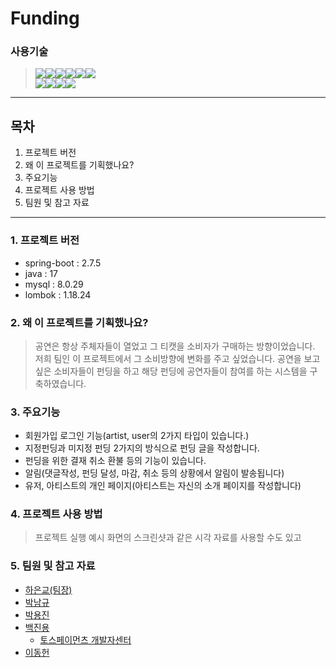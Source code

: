 # Funding

### 사용기술
> <img src="https://img.shields.io/badge/MySQL-4479A1?style=flat&logo=MySQL&logoColor=white"/><img src="https://img.shields.io/badge/JavaScript-F7DF1E?style=flat&logo=JavaScript&logoColor=white"/><img src="https://img.shields.io/badge/JSON-000000?style=flat&logo=JSON&logoColor=white"/><img src="https://img.shields.io/badge/Spring Boot-6DB33F?style=flat&logo=Spring Boot&logoColor=white"/><img src="https://img.shields.io/badge/jQuery-0769AD?style=flat&logo=jQuery&logoColor=white"/><img src="https://img.shields.io/badge/Spring Security-6DB33F?style=flat&logo=Spring Security&logoColor=white"/>  
<img src="https://img.shields.io/badge/Thymeleaf-005F0F?style=flat&logo=Thymeleaf&logoColor=white"/><img src="https://img.shields.io/badge/HTML5-E34F26?style=flat&logo=HTML5&logoColor=white"/><img src="https://img.shields.io/badge/CSS3-1572B6?style=flat&logo=CSS3&logoColor=white"/><img src="https://img.shields.io/badge/GitHub-181717?style=flat&logo=GitHub&logoColor=white"/>


---

## 목차  
1.  프로젝트 버전
2.  왜 이 프로젝트를 기획했나요?
2.  주요기능
3.  프로젝트 사용 방법
4.  팀원 및 참고 자료

---

### 1. 프로젝트 버전
* spring-boot : 2.7.5
* java : 17
* mysql : 8.0.29  
* lombok : 1.18.24

### 2. 왜 이 프로젝트를 기획했나요?
> 공연은 항상 주체자들이 열었고 그 티캣을 소비자가 구매하는 방향이었습니다.
> 저희 팀인 이 프로젝트에서 그 소비방향에 변화를 주고 싶었습니다.
> 공연을 보고싶은 소비자들이 펀딩을 하고 해당 펀딩에 공연자들이 참여를 하는 시스템을 구축하였습니다.

### 3. 주요기능
* 회원가입 로그인 기능(artist, user의 2가지 타입이 있습니다.)
* 지정펀딩과 미지정 펀딩 2가지의 방식으로 펀딩 글을 작성합니다.
* 펀딩을 위한 결재 취소 환불 등의 기능이 있습니다.
* 알림(댓글작성, 펀딩 달성, 마감, 취소 등의 상황에서 알림이 발송됩니다)
* 유저, 아티스트의 개인 페이지(아티스트는 자신의 소개 페이지를 작성합니다)

### 4. 프로젝트 사용 방법
> 프로젝트 실행 예시 화면의 스크린샷과 같은 시각 자료를 사용할 수도 있고

### 5. 팀원 및 참고 자료
* [하은교(팀장)](https://github.com/agyo4720/Funding)  
* [박남규](https://github.com/namgooo)  
* [박용진](https://github.com/consr2)  
* [백진용](https://github.com/qor8005)  
  * [토스페이먼츠 개발자센터](https://docs.tosspayments.com/reference)  
* [이동헌](https://github.com/startyuphoney)  


